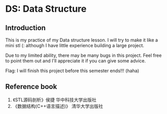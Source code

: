 # DS: Data Structure

## Introduction
This is my practice of my Data structure lesson. I will try to make it like a mini stl (: although I have little experience building a large project.

Due to my limited ability, there may be many bugs in this project. Feel free to point them out and I'll appreciate it if you can give some advice.

Flag: I will finish this project before this semester ends!!! (haha)

## Reference book 
1. 《STL源码剖析》侯捷 华中科技大学出版社
2. 《数据结构(C++语言描述)》 清华大学出版社 